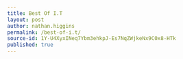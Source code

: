 ```yaml
---
title: Best Of I.T
layout: post
author: nathan.higgins
permalink: /best-of-i.t/
source-id: 1Y-U4XyxINeq7Ybm3ehkpJ-Es7NqZWjkeNx9C0x8-HTk
published: true
---
```

